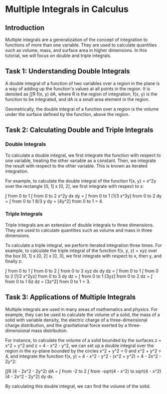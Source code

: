 # Multiple Integrals in Calculus

## Introduction
Multiple integrals are a generalization of the concept of integration to functions of more than one variable. They are used to calculate quantities such as volume, mass, and surface area in higher dimensions. In this tutorial, we will focus on double and triple integrals.

## Task 1: Understanding Double Integrals

A double integral of a function of two variables over a region in the plane is a way of adding up the function's values at all points in the region. It is denoted as ∫∫R f(x, y) dA, where R is the region of integration, f(x, y) is the function to be integrated, and dA is a small area element in the region.

Geometrically, the double integral of a function over a region is the volume under the surface defined by the function, above the region.

## Task 2: Calculating Double and Triple Integrals

### Double Integrals
To calculate a double integral, we first integrate the function with respect to one variable, treating the other variable as a constant. Then, we integrate the result with respect to the other variable. This is known as iterated integration.

For example, to calculate the double integral of the function f(x, y) = x^2y over the rectangle [0, 1] x [0, 2], we first integrate with respect to x:

∫ from 0 to 1 ∫ from 0 to 2 x^2y dx dy = ∫ from 0 to 1 [1/3 x^3y] from 0 to 2 dy = ∫ from 0 to 1 8/3 y dy = [4y^2] from 0 to 1 = 4.

### Triple Integrals
Triple integrals are an extension of double integrals to three dimensions. They are used to calculate quantities such as volume and mass in three dimensions.

To calculate a triple integral, we perform iterated integration three times. For example, to calculate the triple integral of the function f(x, y, z) = xyz over the box [0, 1] x [0, 2] x [0, 3], we first integrate with respect to x, then y, and finally z:

∫ from 0 to 1 ∫ from 0 to 2 ∫ from 0 to 3 xyz dx dy dz = ∫ from 0 to 1 ∫ from 0 to 2 [1/2 x^2yz] from 0 to 3 dy dz = ∫ from 0 to 1 [3yz] from 0 to 2 dz = ∫ from 0 to 1 6z dz = [3z^2] from 0 to 1 = 3.

## Task 3: Applications of Multiple Integrals

Multiple integrals are used in many areas of mathematics and physics. For example, they can be used to calculate the volume of a solid, the mass of a solid with variable density, the electric charge of a three-dimensional charge distribution, and the gravitational force exerted by a three-dimensional mass distribution.

For instance, to calculate the volume of a solid bounded by the surfaces z = x^2 + y^2 and z = 4 - x^2 - y^2, we can set up a double integral over the region in the xy-plane bounded by the circles x^2 + y^2 = 0 and x^2 + y^2 = 4, and integrate the function f(x, y) = 4 - x^2 - y^2 - (x^2 + y^2) = 4 - 2x^2 - 2y^2:

∫∫R (4 - 2x^2 - 2y^2) dA = ∫ from -2 to 2 ∫ from -sqrt(4 - x^2) to sqrt(4 - x^2) (4 - 2x^2 - 2y^2) dy dx.

By calculating this double integral, we can find the volume of the solid.